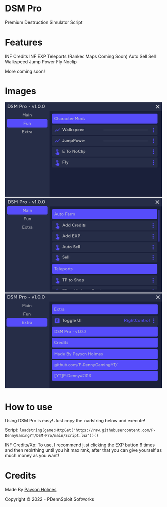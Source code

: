 # DSM Pro

Premium Destruction Simulator Script

# Features

INF Credits
INF EXP
Teleports (Ranked Maps Coming Soon)
Auto Sell
Sell
Walkspeed
Jump Power
Fly
Noclip

More coming soon!

# Images

![DSM Pro](https://raw.githubusercontent.com/P-DennyGamingYT/DSM-Pro/main/unknown.png)
![DSM Pro](https://raw.githubusercontent.com/P-DennyGamingYT/DSM-Pro/main/unknown2.png)
![DSM Pro](https://raw.githubusercontent.com/P-DennyGamingYT/DSM-Pro/main/unknown3.png)

# How to use

Using DSM Pro is easy! Just copy the loadstring below and execute!

Script: ```loadstring(game:HttpGet("https://raw.githubusercontent.com/P-DennyGamingYT/DSM-Pro/main/Script.lua"))()```

INF Credits/Xp: To use, I recommend just clicking the EXP button 6 times and then rebirthing until you hit max rank, after that you can give yourself as much money as you want!

# Credits

Made By [Payson Holmes](https://github.com/P-DennyGamingYT/)

Copyright &copy; 2022 - PDennSploit Softworks

